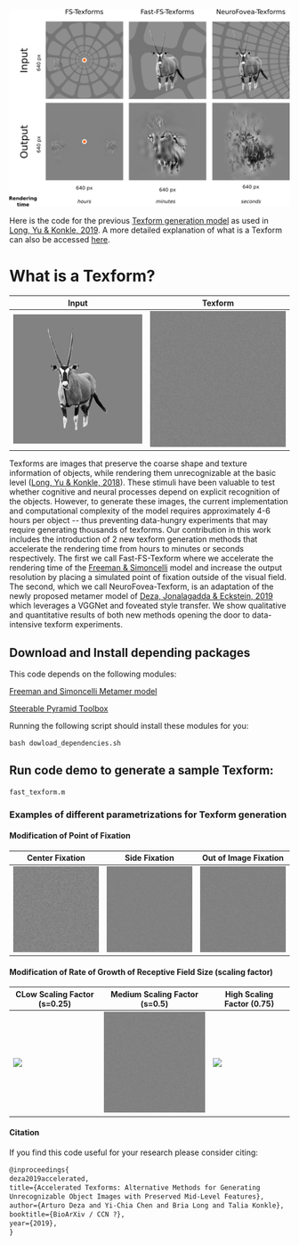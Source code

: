 <img src="https://github.com/ArturoDeza/Fast-Texforms/blob/master/TexForms_Comparison.png" width="800">

Here is the code for the previous [Texform generation model](https://github.com/brialorelle/TexformGen) as used in [Long, Yu & Konkle, 2019](https://www.pnas.org/content/115/38/E9015). A more detailed explanation of what is a Texform can also be accessed [here](https://www.brialong.com/all-about-texforms).

# What is a Texform?

| Input | Texform | 
| --- | --- |
| <img src="https://github.com/ArturoDeza/Fast-Texforms/blob/master/640x640_s0.5_a1_o0.5_original.png" width="440"> | <img src="https://github.com/ArturoDeza/Fast-Texforms/blob/master/Animated_Texform.gif" width="440"> | 

Texforms are images that preserve the coarse shape and
texture information of objects, while rendering them unrecognizable
at  the  basic level ([Long, Yu & Konkle, 2018](https://www.pnas.org/content/115/38/E9015)). These stimuli have been valuable to test whether cognitive and neural processes depend on explicit recognition of the objects. However, to generate these images, the current implementation and computational complexity of the model requires
 approximately   4-6  hours  per  object --  thus  preventing  data-hungry  experiments  that  may  require  generating  thousands  of texforms.    Our  contribution  in  this work  includes  the  introduction  of  2  new
texform generation methods that accelerate the rendering
time from hours to minutes or seconds respectively. The
first we call Fast-FS-Texform where we accelerate the rendering time of the [Freeman & Simoncelli](https://www.nature.com/articles/nn.2889.pdf?origin=ppub) model
and  increase  the  output  resolution  by  placing  a  simulated  point  of  fixation  outside  of  the  visual  field.    The
second, which we call NeuroFovea-Texform, is an adaptation  of  the  newly  proposed  metamer  model  of [Deza, Jonalagadda & Eckstein, 2019](https://openreview.net/forum?id=BJzbG20cFQ) which leverages a
VGGNet and foveated style transfer.  We show qualitative
and quantitative results of both new methods opening the
door to data-intensive texform experiments.


## Download and Install depending packages

This code depends on the following modules:

[Freeman and Simoncelli Metamer model](https://github.com/freeman-lab/metamers)

[Steerable Pyramid Toolbox](https://github.com/LabForComputationalVision/matlabPyrTools)

Running the following script should install these modules for you:

```
bash dowload_dependencies.sh
```

## Run code demo to generate a sample Texform:

```
fast_texform.m 
```

### Examples of different parametrizations for Texform generation

#### Modification of Point of Fixation

| Center Fixation | Side Fixation | Out of Image Fixation |  
| --- | --- | --- |
| <img src="https://github.com/ArturoDeza/Fast-Texforms/blob/master/Gifs/Animation_Texform_Center.gif" width="256"> | <img src="https://github.com/ArturoDeza/Fast-Texforms/blob/master/Gifs/Animation_Texform_Side.gif" width="256"> | <img src="https://github.com/ArturoDeza/Fast-Texforms/blob/master/Gifs/Animated_Texform_Further.gif" width="256"> |


#### Modification of Rate of Growth of Receptive Field Size (scaling factor)
| CLow Scaling Factor (s=0.25) | Medium Scaling Factor (s=0.5) | High Scaling Factor (0.75) |  
| --- | --- | --- |
| <img src="https://github.com/ArturoDeza/Fast-Texforms/blob/master/Gifs/Scale_025.gif" width="256"> | <img src="https://github.com/ArturoDeza/Fast-Texforms/blob/master/Gifs/Scale_050.gif" width="256"> | <img src="https://github.com/ArturoDeza/Fast-Texforms/blob/master/Gifs/Scale_075.gif" width="256"> |

#### Citation
If you find this code useful for your research please consider citing:

```
@inproceedings{
deza2019accelerated,
title={Accelerated Texforms: Alternative Methods for Generating Unrecognizable Object Images with Preserved Mid-Level Features},
author={Arturo Deza and Yi-Chia Chen and Bria Long and Talia Konkle},
booktitle={BioArXiv / CCN ?},
year={2019},
}
```
